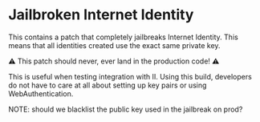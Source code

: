 # Jailbroken Internet Identity

This contains a patch that completely jailbreaks Internet Identity. This means
that all identities created use the exact same private key.

⚠️ This patch should never, ever land in the production code! ⚠️

This is useful when testing integration with II. Using this build, developers
do not have to care at all about setting up key pairs or using
WebAuthentication.

NOTE: should we blacklist the public key used in the jailbreak on prod?
